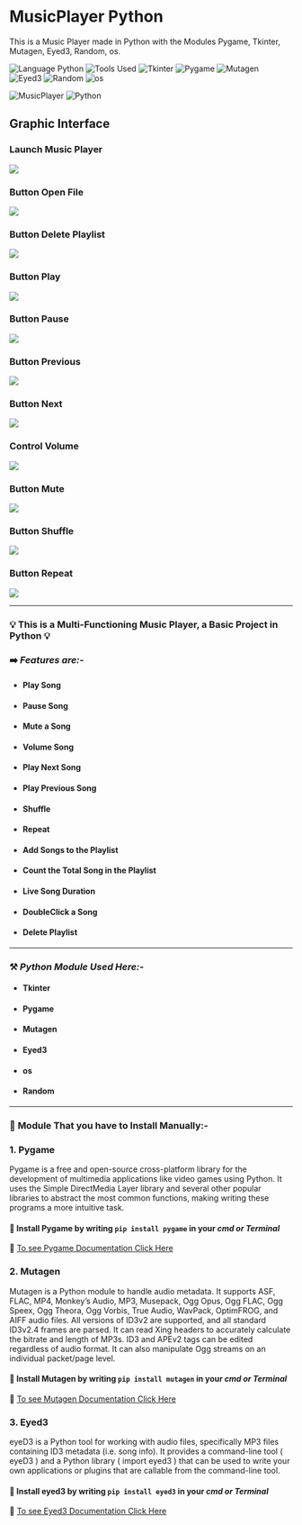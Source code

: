 # MusicPlayer Python

This is a Music Player made in Python with the Modules Pygame, Tkinter, Mutagen, Eyed3, Random, os.

![Language Python](https://img.shields.io/badge/Programming_Language-Python-blue.svg)
![Tools Used](https://img.shields.io/badge/Main_Tool_Used-gray.svg)
![Tkinter](https://img.shields.io/badge/Tkinter-red.svg)
![Pygame](https://img.shields.io/badge/Pygame-green.svg)
![Mutagen](https://img.shields.io/badge/Mutagen-blue.svg)
![Eyed3](https://img.shields.io/badge/Eyed3-purple.svg)
![Random](https://img.shields.io/badge/Random-yellow.svg)
![os](https://img.shields.io/badge/os-brown.svg)

![MusicPlayer](https://img.shields.io/badge/Music_Player-Multi_Functioning-orange.svg)
![Python](https://img.shields.io/badge/Python_Version-3.10.2-brown.svg)

## Graphic Interface

### Launch Music Player

<img src="imagesReadme/LaunchMusicPlayer.png">

### Button Open File

<img src="imagesReadme/OpenFile.gif">

### Button Delete Playlist

<img src="imagesReadme/DeletePlaylist.gif">

### Button Play

<img src="imagesReadme/Play.gif">

### Button Pause

<img src="imagesReadme/Pause.gif">

### Button Previous

<img src="imagesReadme/Previous.gif">

### Button Next

<img src="imagesReadme/Next.gif">

### Control Volume

<img src="imagesReadme/Volume.gif">

### Button Mute

<img src="imagesReadme/Mute.gif">

### Button Shuffle

<img src="imagesReadme/Shuffle.gif">

### Button Repeat

<img src="imagesReadme/Repeat.gif">

---

### 💡 This is a Multi-Functioning Music Player, a Basic Project in Python 💡

### ➡️ ***Features are:-***

- #### **Play Song**

- #### **Pause Song**

- #### **Mute a Song**

- #### **Volume Song**

- #### **Play Next Song**

- #### **Play Previous Song**

- #### **Shuffle**

- #### **Repeat**

- #### **Add Songs to the Playlist**

- #### **Count the Total Song in the Playlist**

- #### **Live Song Duration**

- #### **DoubleClick a Song**

- #### **Delete Playlist**

---

### ⚒️ ***Python Module Used Here:-***

- #### **Tkinter**

- #### **Pygame**

- #### **Mutagen**

- #### **Eyed3**

- #### **os**

- #### **Random**

---

### 🎯 **Module That you have to Install Manually:-**

### 1. **Pygame**

Pygame is a free and open-source cross-platform library for the development of multimedia applications like video games using Python. It uses the Simple DirectMedia Layer library and several other popular libraries to abstract the most common functions, making writing these programs a more intuitive task.

#### 🎯 Install Pygame by writing `pip install pygame` in your ***cmd or Terminal***

🎯
[To see Pygame Documentation Click Here](https://pypi.org/project/pygame/)

### 2. **Mutagen**

Mutagen is a Python module to handle audio metadata. It supports ASF, FLAC, MP4, Monkey’s Audio, MP3, Musepack, Ogg Opus, Ogg FLAC, Ogg Speex, Ogg Theora, Ogg Vorbis, True Audio, WavPack, OptimFROG, and AIFF audio files. All versions of ID3v2 are supported, and all standard ID3v2.4 frames are parsed. It can read Xing headers to accurately calculate the bitrate and length of MP3s. ID3 and APEv2 tags can be edited regardless of audio format. It can also manipulate Ogg streams on an individual packet/page level.

#### 🎯 Install Mutagen by writing `pip install mutagen` in your ***cmd or Terminal***

🎯
[To see Mutagen Documentation Click Here](https://pypi.org/project/mutagen/)

### 3. **Eyed3**

eyeD3 is a Python tool for working with audio files, specifically MP3 files containing ID3 metadata (i.e. song info). It provides a command-line tool ( eyeD3 ) and a Python library ( import eyed3 ) that can be used to write your own applications or plugins that are callable from the command-line tool.

#### 🎯 Install eyed3 by writing `pip install eyed3` in your ***cmd or Terminal***

🎯
[To see Eyed3 Documentation Click Here](https://pypi.org/project/eyed3/)
